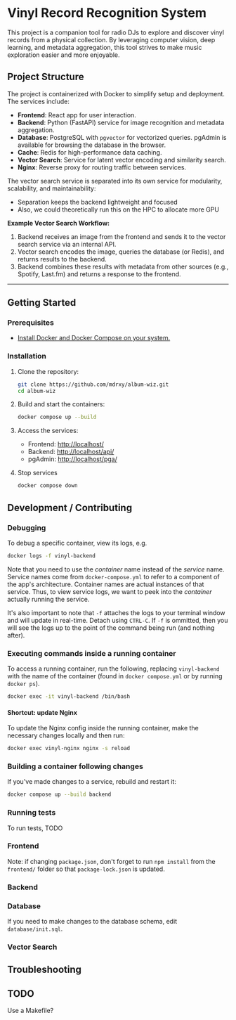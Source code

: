 # Vinyl Record Recognition System

This project is a companion tool for radio DJs to explore and discover vinyl records from a physical collection. By leveraging computer vision, deep learning, and metadata aggregation, this tool strives to make music exploration easier and more enjoyable.

## Project Structure

The project is containerized with Docker to simplify setup and deployment. The services include:

- **Frontend**: React app for user interaction.
- **Backend**: Python (FastAPI) service for image recognition and metadata aggregation.
- **Database**: PostgreSQL with `pgvector` for vectorized queries. pgAdmin is available for browsing the database in the browser.
- **Cache**: Redis for high-performance data caching.
- **Vector Search**: Service for latent vector encoding and similarity search.
- **Nginx**: Reverse proxy for routing traffic between services.

The vector search service is separated into its own service for modularity, scalability, and maintainability:

- Separation keeps the backend lightweight and focused
- Also, we could theoretically run this on the HPC to allocate more GPU

**Example Vector Search Workflow:**

1. Backend receives an image from the frontend and sends it to the vector search service via an internal API.
2. Vector search encodes the image, queries the database (or Redis), and returns results to the backend.
3. Backend combines these results with metadata from other sources (e.g., Spotify, Last.fm) and returns a response to the frontend.

---

## Getting Started

### Prerequisites

- [Install Docker and Docker Compose on your system.](https://docs.docker.com/compose/install/)

### Installation

1. Clone the repository:

   ```bash
   git clone https://github.com/mdrxy/album-wiz.git
   cd album-wiz
   ```

2. Build and start the containers:

    ```bash
    docker compose up --build
    ```

3. Access the services:
   - Frontend: <http://localhost/>
   - Backend: <http://localhost/api/>
   - pgAdmin: <http://localhost/pga/>

4. Stop services

    ```bash
    docker compose down
    ```

## Development / Contributing

### Debugging

To debug a specific container, view its logs, e.g.

```bash
docker logs -f vinyl-backend
```

Note that you need to use the *container* name instead of the *service* name. Service names come from `docker-compose.yml` to refer to a component of the app's architecture. Container names are actual instances of that service. Thus, to view service logs, we want to peek into the *container* actually running the service.

It's also important to note that `-f` attaches the logs to your terminal window and will update in real-time. Detach using `CTRL-C`. If `-f` is ommitted, then you will see the logs up to the point of the command being run (and nothing after).

### Executing commands inside a running container

To access a running container, run the following, replacing `vinyl-backend` with the name of the container (found in `docker compose.yml` or by running `docker ps`).

```bash
docker exec -it vinyl-backend /bin/bash
```

#### Shortcut: update Nginx

To update the Nginx config inside the running container, make the necessary changes locally and then run:

```bash
docker exec vinyl-nginx nginx -s reload
```

### Building a container following changes

If you've made changes to a service, rebuild and restart it:

```bash
docker compose up --build backend
```

### Running tests

To run tests,
TODO

### Frontend

Note: if changing `package.json`, don't forget to run `npm install` from the `frontend/` folder so that `package-lock.json` is updated.

### Backend

### Database

If you need to make changes to the database schema, edit `database/init.sql`.

### Vector Search

## Troubleshooting

## TODO

Use a Makefile?
